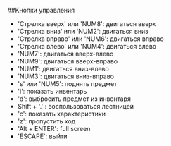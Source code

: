 ##Кнопки управления
+ 'Стрелка вверх' или 'NUM8': двигаться вверх
+ 'Стрелка вниз' или 'NUM2': двигаться вниз
+ 'Стрелка вправо' или 'NUM6': двигаться вправо
+ 'Стрелка влево' или 'NUM4': двигаться влево
+ 'NUM7': двигаться вверх-влево
+ 'NUM9': двигаться вверх-вправо
+ 'NUM1': двигаться вниз-влево
+ 'NUM3': двигаться вниз-вправо
+ 's' или 'NUM5': поднять предмет
+ 'i': показать инвентарь
+ 'd': выбросить предмет из инвентаря
+ Shift + '.' : воспользоваться лестницей
+ 'c': показать характеристики
+ 'z': пропустить ход
+ 'Alt + ENTER': full screen
+ 'ESCAPE': выйти